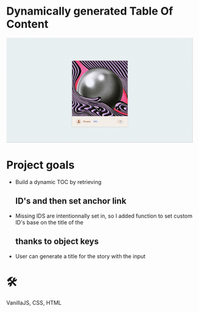 # Dynamically generated Table Of Content
![Popover API and Anchor Positioning demo](https://github.com/teotimepacreau/Popover-API-and-Anchor-Positioning-Day15-of-100DaysOfCode/blob/main/Anchor_CSS_Positioning_and_Popover_API_AdobeExpress_AdobeExpress.gif)

# Project goals
- Build a dynamic TOC by retrieving <h2> ID's and then set anchor link
- Missing IDS are intentionnally set in, so I added function to set custom ID's base on the title of the <h2> thanks to object keys
- User can generate a title for the story with the input

# 🛠️
VanillaJS, CSS, HTML
